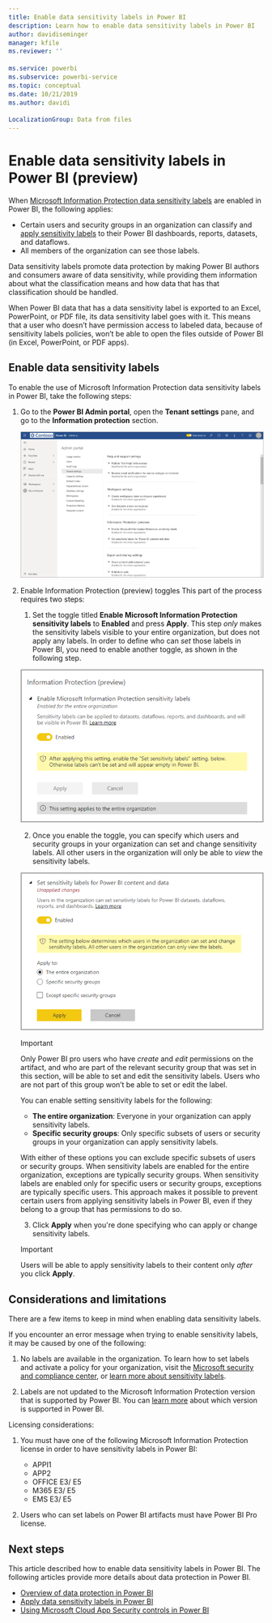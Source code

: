 ```yaml
---
title: Enable data sensitivity labels in Power BI
description: Learn how to enable data sensitivity labels in Power BI
author: davidiseminger
manager: kfile
ms.reviewer: ''

ms.service: powerbi
ms.subservice: powerbi-service
ms.topic: conceptual
ms.date: 10/21/2019
ms.author: davidi

LocalizationGroup: Data from files
---
```

# Enable data sensitivity labels in Power BI (preview)

When [Microsoft Information Protection data sensitivity labels](https://docs.microsoft.com/microsoft-365/compliance/sensitivity-labels) are enabled in Power BI, the following applies:

* Certain users and security groups in an organization can classify and [apply sensitivity labels](service-security-apply-data-sensitivity-labels.md) to their Power BI dashboards, reports, datasets, and dataflows.
* All members of the organization can see those labels.

Data sensitivity labels promote data protection by making Power BI authors and consumers aware of data sensitivity, while providing them information about what the classification means and how data that has that classification should be handled.

When Power BI data that has a data sensitivity label is exported to an Excel, PowerPoint, or PDF file, its data sensitivity label goes with it. This means that a user who doesn’t have permission access to labeled data, because of sensitivity labels policies, won’t be able to open the files outside of Power BI (in Excel, PowerPoint, or PDF apps). 

## Enable data sensitivity labels

To enable the use of Microsoft Information Protection data sensitivity labels in Power BI, take the following steps:

1.  Go to the **Power BI Admin portal**, open the **Tenant settings** pane, and go to the **Information protection** section.

    ![Power BI admin portal](media/service-security-enable-data-sensitivity-labels/enable-data-sensitivity-labels-01b.png)

2.  Enable Information Protection (preview) toggles
    This part of the process requires two steps:

    1. Set the toggle titled **Enable Microsoft Information Protection sensitivity labels** to **Enabled** and press **Apply**.
    This step *only* makes the sensitivity labels visible to your entire organization, but does not apply any labels.
    In order to define who can *set* those labels in Power BI, you need to enable another toggle, as shown in the following step.

    ![Turn on sensitivity labels](media/service-security-enable-data-sensitivity-labels/enable-data-sensitivity-labels-02.png)

    2. Once you enable the toggle, you can specify which users and security groups in your organization can set and change sensitivity labels. All other users in the organization will only be able to *view* the sensitivity labels.

    ![Set permissions for setting sensitivity labels](media/service-security-enable-data-sensitivity-labels/enable-data-sensitivity-labels-04.png)

    > [!IMPORTANT]
    > Only Power BI pro users who have *create* and *edit* permissions on the artifact, and who are part of the relevant security group that was set in this section, will be able to set and edit the sensitivity labels. Users who are not part of this group won’t be able to set or edit the label. 

    You can enable setting sensitivity labels for the following:

    * **The entire organization**: Everyone in your organization can apply sensitivity labels.
    * **Specific security groups**: Only specific subsets of users or security groups in your organization can apply sensitivity labels.

    With either of these options you can exclude specific subsets of users or security groups. When sensitivity labels are enabled for the entire organization, exceptions are typically security groups. When sensitivity labels are enabled only for specific users or security groups, exceptions are typically specific users. This approach makes it possible to prevent certain users from applying sensitivity labels in Power BI, even if they belong to a group that has permissions to do so.

    3. Click **Apply** when you're done specifying who can apply or change sensitivity labels.

    > [!IMPORTANT]
    > Users will be able to apply sensitivity labels to their content only *after* you click **Apply**.

## Considerations and limitations

There are a few items to keep in mind when enabling data sensitivity labels. 

If you encounter an error message when trying to enable sensitivity labels, it may be caused by one of the following:

1.  No labels are available in the organization. To learn how to set labels and activate a policy for your organization, visit the [Microsoft security and compliance center](https://sip.protection.office.com/sensitivity?flight=EnableMIPLabels), or [learn more about sensitivity labels](https://docs.microsoft.com/Office365/SecurityCompliance/sensitivity-labels).

2.	Labels are not updated to the Microsoft Information Protection version that is supported by Power BI. You can [learn more](https://docs.microsoft.com/azure/information-protection/configure-policy-migrate-labels) about which version is supported in Power BI.

Licensing considerations:

1.	You must have one of the following Microsoft Information Protection license in order to have sensitivity labels in Power BI:
    * APPI1
    * APP2
    * OFFICE E3/ E5
    * M365 E3/ E5
    * EMS E3/ E5

2.	Users who can set labels on Power BI artifacts must have Power BI Pro license. 


## Next steps

This article described how to enable data sensitivity labels in Power BI. The following articles provide more details about data protection in Power BI. 

* [Overview of data protection in Power BI](service-security-data-protection-overview.md)
* [Apply data sensitivity labels in Power BI](service-security-apply-data-sensitivity-labels.md)
* [Using Microsoft Cloud App Security controls in Power BI](service-security-using-microsoft-cloud-app-security-controls.md)
